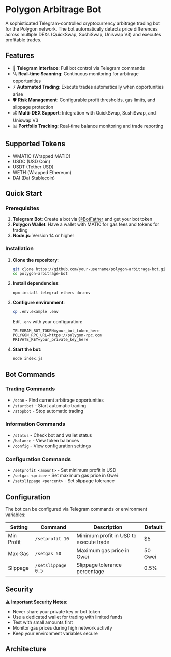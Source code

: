 # Polygon Arbitrage Bot

A sophisticated Telegram-controlled cryptocurrency arbitrage trading bot for the Polygon network. The bot automatically detects price differences across multiple DEXs (QuickSwap, SushiSwap, Uniswap V3) and executes profitable trades.

## Features

- 🤖 **Telegram Interface**: Full bot control via Telegram commands
- 🔍 **Real-time Scanning**: Continuous monitoring for arbitrage opportunities
- ⚡ **Automated Trading**: Execute trades automatically when opportunities arise
- 🛡️ **Risk Management**: Configurable profit thresholds, gas limits, and slippage protection
- 💰 **Multi-DEX Support**: Integration with QuickSwap, SushiSwap, and Uniswap V3
- 📊 **Portfolio Tracking**: Real-time balance monitoring and trade reporting

## Supported Tokens

- WMATIC (Wrapped MATIC)
- USDC (USD Coin)
- USDT (Tether USD)
- WETH (Wrapped Ethereum)
- DAI (Dai Stablecoin)

## Quick Start

### Prerequisites

1. **Telegram Bot**: Create a bot via [@BotFather](https://t.me/BotFather) and get your bot token
2. **Polygon Wallet**: Have a wallet with MATIC for gas fees and tokens for trading
3. **Node.js**: Version 14 or higher

### Installation

1. **Clone the repository**:
   ```bash
   git clone https://github.com/your-username/polygon-arbitrage-bot.git
   cd polygon-arbitrage-bot
   ```

2. **Install dependencies**:
   ```bash
   npm install telegraf ethers dotenv
   ```

3. **Configure environment**:
   ```bash
   cp .env.example .env
   ```
   
   Edit `.env` with your configuration:
   ```env
   TELEGRAM_BOT_TOKEN=your_bot_token_here
   POLYGON_RPC_URL=https://polygon-rpc.com
   PRIVATE_KEY=your_private_key_here
   ```

4. **Start the bot**:
   ```bash
   node index.js
   ```

## Bot Commands

### Trading Commands
- `/scan` - Find current arbitrage opportunities
- `/startbot` - Start automatic trading
- `/stopbot` - Stop automatic trading

### Information Commands
- `/status` - Check bot and wallet status
- `/balance` - View token balances
- `/config` - View configuration settings

### Configuration Commands
- `/setprofit <amount>` - Set minimum profit in USD
- `/setgas <price>` - Set maximum gas price in Gwei
- `/setslippage <percent>` - Set slippage tolerance

## Configuration

The bot can be configured via Telegram commands or environment variables:

| Setting | Command | Description | Default |
|---------|---------|-------------|---------|
| Min Profit | `/setprofit 10` | Minimum profit in USD to execute trade | $5 |
| Max Gas | `/setgas 50` | Maximum gas price in Gwei | 50 Gwei |
| Slippage | `/setslippage 0.5` | Slippage tolerance percentage | 0.5% |

## Security

⚠️ **Important Security Notes**:

- Never share your private key or bot token
- Use a dedicated wallet for trading with limited funds
- Test with small amounts first
- Monitor gas prices during high network activity
- Keep your environment variables secure

## Architecture
